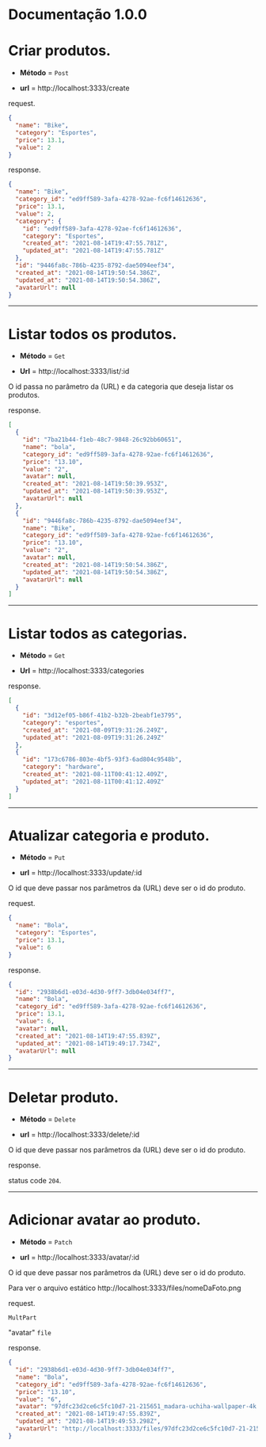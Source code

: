 # Documentação 1.0.0

# Criar produtos.

- **Método** = `Post`

- **url** = http://localhost:3333/create

request.

```json
{
  "name": "Bike",
  "category": "Esportes",
  "price": 13.1,
  "value": 2
}
```

response.

```json
{
  "name": "Bike",
  "category_id": "ed9ff589-3afa-4278-92ae-fc6f14612636",
  "price": 13.1,
  "value": 2,
  "category": {
    "id": "ed9ff589-3afa-4278-92ae-fc6f14612636",
    "category": "Esportes",
    "created_at": "2021-08-14T19:47:55.781Z",
    "updated_at": "2021-08-14T19:47:55.781Z"
  },
  "id": "9446fa8c-786b-4235-8792-dae5094eef34",
  "created_at": "2021-08-14T19:50:54.386Z",
  "updated_at": "2021-08-14T19:50:54.386Z",
  "avatarUrl": null
}
```

---

# Listar todos os produtos.

- **Método** = `Get`

- **Url** = http://localhost:3333/list/:id

O id passa no parâmetro da (URL) e da categoria que deseja listar os produtos.

response.

```json
[
  {
    "id": "7ba21b44-f1eb-48c7-9848-26c92bb60651",
    "name": "bola",
    "category_id": "ed9ff589-3afa-4278-92ae-fc6f14612636",
    "price": "13.10",
    "value": "2",
    "avatar": null,
    "created_at": "2021-08-14T19:50:39.953Z",
    "updated_at": "2021-08-14T19:50:39.953Z",
    "avatarUrl": null
  },
  {
    "id": "9446fa8c-786b-4235-8792-dae5094eef34",
    "name": "Bike",
    "category_id": "ed9ff589-3afa-4278-92ae-fc6f14612636",
    "price": "13.10",
    "value": "2",
    "avatar": null,
    "created_at": "2021-08-14T19:50:54.386Z",
    "updated_at": "2021-08-14T19:50:54.386Z",
    "avatarUrl": null
  }
]
```

---

# Listar todos as categorias.

- **Método** = `Get`

- **Url** = http://localhost:3333/categories

response.

```json
[
  {
    "id": "3d12ef05-b86f-41b2-b32b-2beabf1e3795",
    "category": "esportes",
    "created_at": "2021-08-09T19:31:26.249Z",
    "updated_at": "2021-08-09T19:31:26.249Z"
  },
  {
    "id": "173c6786-803e-4bf5-93f3-6ad804c9548b",
    "category": "hardware",
    "created_at": "2021-08-11T00:41:12.409Z",
    "updated_at": "2021-08-11T00:41:12.409Z"
  }
]
```

---

# Atualizar categoria e produto.

- **Método** = `Put`

- **url** = http://localhost:3333/update/:id

O id que deve passar nos parâmetros da (URL) deve ser o id do produto.

request.

```json
{
  "name": "Bola",
  "category": "Esportes",
  "price": 13.1,
  "value": 6
}
```

response.

```json
{
  "id": "2938b6d1-e03d-4d30-9ff7-3db04e034ff7",
  "name": "Bola",
  "category_id": "ed9ff589-3afa-4278-92ae-fc6f14612636",
  "price": 13.1,
  "value": 6,
  "avatar": null,
  "created_at": "2021-08-14T19:47:55.839Z",
  "updated_at": "2021-08-14T19:49:17.734Z",
  "avatarUrl": null
}
```

---

# Deletar produto.

- **Método** = `Delete`

- **url** = http://localhost:3333/delete/:id

O id que deve passar nos parâmetros da (URL) deve ser o id do produto.

response.

status code `204`.

---

# Adicionar avatar ao produto.

- **Método** = `Patch`

- **url** = http://localhost:3333/avatar/:id

O id que deve passar nos parâmetros da (URL) deve ser o id do produto.

Para ver o arquivo estático http://localhost:3333/files/nomeDaFoto.png

request.

`MultPart`

"avatar" `file`

response.

```json
{
  "id": "2938b6d1-e03d-4d30-9ff7-3db04e034ff7",
  "name": "Bola",
  "category_id": "ed9ff589-3afa-4278-92ae-fc6f14612636",
  "price": "13.10",
  "value": "6",
  "avatar": "97dfc23d2ce6c5fc10d7-21-215651_madara-uchiha-wallpaper-4k.jpg",
  "created_at": "2021-08-14T19:47:55.839Z",
  "updated_at": "2021-08-14T19:49:53.298Z",
  "avatarUrl": "http://localhost:3333/files/97dfc23d2ce6c5fc10d7-21-215651_madara-uchiha-wallpaper-4k.jpg"
}
```
